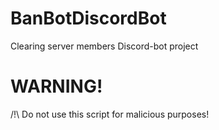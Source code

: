 # BanBotDiscordBot
Clearing server members Discord-bot project

# WARNING!
/!\ Do not use this script for malicious purposes!
